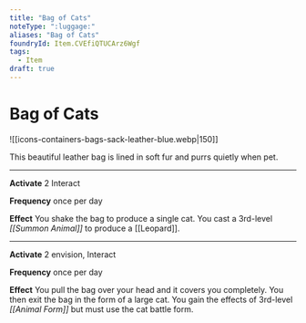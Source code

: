 ```yaml
---
title: "Bag of Cats"
noteType: ":luggage:"
aliases: "Bag of Cats"
foundryId: Item.CVEfiQTUCArz6Wgf
tags:
  - Item
draft: true
---
```


# Bag of Cats
![[icons-containers-bags-sack-leather-blue.webp|150]]

This beautiful leather bag is lined in soft fur and purrs quietly when pet.

* * *

**Activate** 2 Interact

**Frequency** once per day

**Effect** You shake the bag to produce a single cat. You cast a 3rd-level _[[Summon Animal]]_ to produce a [[Leopard]].

* * *

**Activate** 2 envision, Interact

**Frequency** once per day

**Effect** You pull the bag over your head and it covers you completely. You then exit the bag in the form of a large cat. You gain the effects of 3rd-level _[[Animal Form]]_ but must use the cat battle form.
